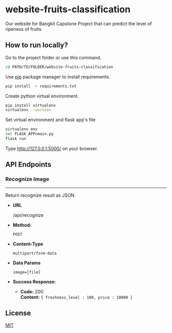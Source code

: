 # website-fruits-classification

Our website for Bangkit Capstone Project that can predict the level of ripeness of fruits

## How to run locally?

Go to the project folder
or
use this command.

```bash
cd PATH/TO/FOLDER/website-fruits-classification
```
Use [pip](https://pip.pypa.io/en/stable/) package manager to install requirements.

```bash
pip install -r requirements.txt
```
Create python virtual environment.

```bash
pip install virtualenv
virtualenv --version
```
Set virtual environment and flask app's file
```bash
virtualenv env
set FLASK_APP=main.py
flask run
```
Type http://127.0.0.1:5000/ on your browser.


## API Endpoints

### Recognize Image

----

  Return recognize result as JSON.

* **URL**

  /api/recognize

* **Method:**

  `POST`

* **Content-Type**

  `multipart/form-data`

* **Data Params**

   `image=[file]`

* **Success Response:**

  * **Code:** 200 <br />
    **Content:** `{ freshness_level : 100, price : 10000 }`

## License
[MIT](https://choosealicense.com/licenses/mit/)
